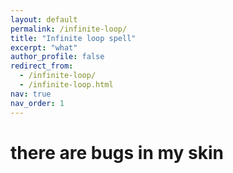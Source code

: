 ```yaml
---
layout: default
permalink: /infinite-loop/
title: "Infinite loop spell"
excerpt: "what"
author_profile: false
redirect_from: 
  - /infinite-loop/
  - /infinite-loop.html
nav: true
nav_order: 1
---
```



# there are bugs in my skin